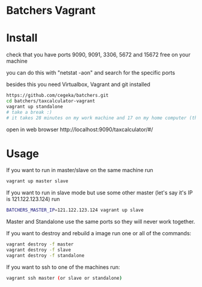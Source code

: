 Batchers Vagrant
===============
Install
===============

check that you have ports 9090, 9091, 3306, 5672 and 15672 free on your machine

you can do this with "netstat -aon" and search for the specific ports

besides this you need Virtualbox, Vagrant and git installed


```sh
https://github.com/cegeka/batchers.git
cd batchers/taxcalculator-vagrant
vagrant up standalone
# take a break :)
# it takes 28 minutes on my work machine and 17 on my home computer (the main reason is the Internet speed)
```
open in web browser http://localhost:9090/taxcalculator/#/


Usage
===============

If you want to run in master/slave on the same machine run
```sh
vagrant up master slave
```

If you want to run in slave mode but use some other master (let's say it's IP is 121.122.123.124) run
```sh
BATCHERS_MASTER_IP=121.122.123.124 vagrant up slave
```

Master and Standalone use the same ports so they will never work together.

If you want to destroy and rebuild a image run one or all of the commands:
```sh
vagrant destroy -f master
vagrant destroy -f slave
vagrant destroy -f standalone
```

If you want to ssh to one of the machines run:
```sh
vagrant ssh master (or slave or standalone)
```